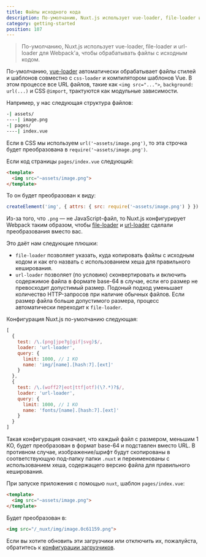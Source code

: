 ```yaml
---
title: Файлы исходного кода
description: По-умолчанию, Nuxt.js использует vue-loader, file-loader и url-loader для Webpack'а, чтобы обрабатывать файлы с исходным кодом.
category: getting-started
position: 107
---
```


> По-умолчанию, Nuxt.js использует vue-loader, file-loader и url-loader для Webpack'а, чтобы обрабатывать файлы с исходным кодом.

По-умолчанию, [vue-loader](http://vue-loader.vuejs.org/en/) автоматически обрабатывает файлы стилей и шаблонов совместно с `css-loader` и компилятором шаблонов Vue. В этом процессе все URL файлов, такие как `<img src="...">`, `background: url(...)` и CSS `@import`, трактуются как модульные зависимости.

Например, у нас следующая структура файлов:

```bash
-| assets/
----| image.png
-| pages/
----| index.vue
```

Если в CSS мы используем `url('~assets/image.png')`, то эта строчка будет преобразована в `require('~assets/image.png')`.

Если код страницы `pages/index.vue` следующий:
```html
<template>
  <img src="~assets/image.png">
</template>
```

То он будет преобразован к виду:

```js
createElement('img', { attrs: { src: require('~assets/image.png') } })
```

Из-за того, что `.png` — не JavaScript-файл, то Nuxt.js конфигурирует Webpack таким образом, чтобы [file-loader](https://github.com/webpack/file-loader) и [url-loader](https://github.com/webpack/url-loader) сделали преобразования вместо вас.

Это даёт нам следующие плюшки:
- `file-loader` позволяет указать, куда копировать файлы с исходным кодом и как его назвать с использованием хеша для правильного кеширования.
- `url-loader` позволяет (по условию) сконвертировать и включить содержимое файла в формате base-64 в случае, если его размер не превосходит допустимый размер. Подоный подход уменьшает количество HTTP-запросов при наличие обычных файлов. Если размер файла больше допустимого размера, процесс автоматически переходит к `file-loader`.

Конфигурация Nuxt.js по-умолчанию следующая:

```js
[
  {
    test: /\.(png|jpe?g|gif|svg)$/,
    loader: 'url-loader',
    query: {
      limit: 1000, // 1 KO
      name: 'img/[name].[hash:7].[ext]'
    }
  },
  {
    test: /\.(woff2?|eot|ttf|otf)(\?.*)?$/,
    loader: 'url-loader',
    query: {
      limit: 1000, // 1 KO
      name: 'fonts/[name].[hash:7].[ext]'
    }
  }
]
```

Такая конфигурация означает, что каждый файл с размером, меньшим 1 KO, будет преобразован в формат base-64 и подставлен вместо URL. В противном случае, изображение/шрифт будут скопированы в соответствующую под-папку папки `.nuxt` и переименованы с использованием хеша, содержащего версию файла для правильного кеширования.

При запуске приложения с помощью `nuxt`, шаблон `pages/index.vue`:

```html
<template>
  <img src="~assets/image.png">
</template>
```

Будет преобразован в:
```html
<img src="/_nuxt/img/image.0c61159.png">
```

Если вы хотите обновить эти загрузчики или отключить их, пожалуйста, обратитесь к [конфигурации загрузчиков](/api/configuration-build).

